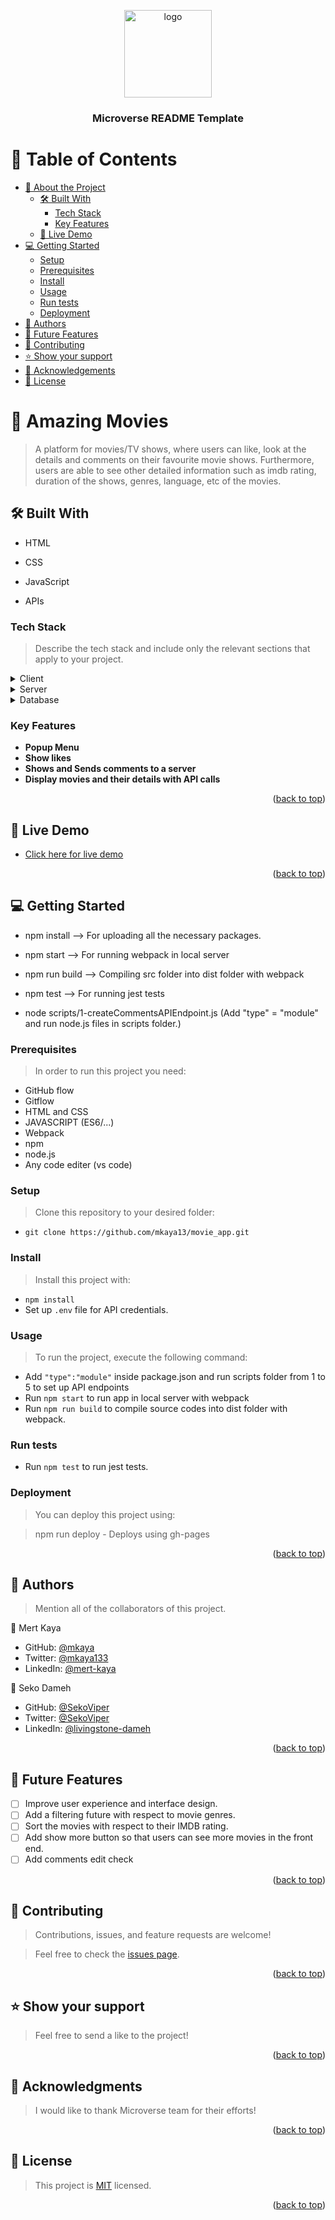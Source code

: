 <a name="readme-top"></a>

<div align="center">

  <img src="murple_logo.png" alt="logo" width="140"  height="auto" />
  <br/>

  <h3><b>Microverse README Template</b></h3>

</div>

<!-- TABLE OF CONTENTS -->

# 📗 Table of Contents

- [📖 About the Project](#about-project)
  - [🛠 Built With](#built-with)
    - [Tech Stack](#tech-stack)
    - [Key Features](#key-features)
  - [🚀 Live Demo](#live-demo)
- [💻 Getting Started](#getting-started)
  - [Setup](#setup)
  - [Prerequisites](#prerequisites)
  - [Install](#install)
  - [Usage](#usage)
  - [Run tests](#run-tests)
  - [Deployment](#triangular_flag_on_post-deployment)
- [👥 Authors](#authors)
- [🔭 Future Features](#future-features)
- [🤝 Contributing](#contributing)
- [⭐️ Show your support](#support)
- [🙏 Acknowledgements](#acknowledgements)
- [📝 License](#license)

<!-- PROJECT DESCRIPTION -->

# 📖 Amazing Movies <a name="about-project"></a>

> A platform for movies/TV shows, where users can like, look at the details and comments on their favourite movie shows. Furthermore, users are able to see other detailed information such as imdb rating, duration of the shows, genres, language, etc of the movies.

## 🛠 Built With <a name="built-with"></a>

- HTML

- CSS

- JavaScript

- APIs

### Tech Stack <a name="tech-stack"></a>

> Describe the tech stack and include only the relevant sections that apply to your project.

<details>
  <summary>Client</summary>
  <ul>
    <li><a href="https://developer.mozilla.org/en-US/docs/Learn/HTML">HTML</a></li>
    <li><a href="https://developer.mozilla.org/en-US/docs/Learn/CSS">CSS</a></li>
    <li><a href="https://developer.mozilla.org/en-US/docs/Learn/JavaScript">JavaScript (ES6/ES7..)</a></li>
    <li><a href="https://webpack.js.org/">webpack</a></li>
  </ul>
</details>

<details>
  <summary>Server</summary>
  <ul>
    <li><a href="https://www.themoviedb.org/">themoviedb API</a></li>
  </ul>
</details>

<details>
<summary>Database</summary>
  <ul>
    <li><a href="https://www.postgresql.org/">PostgreSQL</a></li>
  </ul>
</details>

### Key Features <a name="key-features"></a>

- **Popup Menu**
- **Show likes**
- **Shows and Sends comments to a server**
- **Display movies and their details with API calls**

<p align="right">(<a href="#readme-top">back to top</a>)</p>

## 🚀 Live Demo <a name="live-demo"></a>

- [Click here for live demo](https://mkaya13.github.io/movie_app/dist/index.html)

<p align="right">(<a href="#readme-top">back to top</a>)</p>

## 💻 Getting Started <a name="getting-started"></a>

- npm install --> For uploading all the necessary packages.

- npm start --> For running webpack in local server

- npm run build --> Compiling src folder into dist folder with webpack

- npm test --> For running jest tests

- node scripts/1-createCommentsAPIEndpoint.js (Add "type" = "module" and run node.js files in scripts folder.)

### Prerequisites

> In order to run this project you need:

- GitHub flow
- Gitflow
- HTML and CSS
- JAVASCRIPT (ES6/...)
- Webpack
- npm
- node.js
- Any code editer (vs code)

### Setup

> Clone this repository to your desired folder:

- `git clone https://github.com/mkaya13/movie_app.git`

### Install

> Install this project with:

- `npm install`
- Set up `.env` file for API credentials.

### Usage

> To run the project, execute the following command:

- Add `"type":"module"` inside package.json and run scripts folder from 1 to 5 to set up API endpoints
- Run `npm start` to run app in local server with webpack
- Run `npm run build` to compile source codes into dist folder with webpack.

### Run tests

- Run `npm test` to run jest tests.

### Deployment

> You can deploy this project using:

> npm run deploy - Deploys using gh-pages

<p align="right">(<a href="#readme-top">back to top</a>)</p>

<!-- AUTHORS -->

## 👥 Authors <a name="authors"></a>

> Mention all of the collaborators of this project.

👤 Mert Kaya

- GitHub: [@mkaya](https://github.com/mkaya13)
- Twitter: [@mkaya133](https://twitter.com/mkaya133)
- LinkedIn: [@mert-kaya](https://www.linkedin.com/in/mert-kaya-0732b717b/)

👤 Seko Dameh

- GitHub: [@SekoViper](https://github.com/SekoViper)
- Twitter: [@SekoViper](https://twitter.com/SekoViper)
- LinkedIn: [@livingstone-dameh](https://www.linkedin.com/in/livingstone-dameh-b755a5151/)

<p align="right">(<a href="#readme-top">back to top</a>)</p>

<!-- FUTURE FEATURES -->

## 🔭 Future Features <a name="future-features"></a>

- [ ] Improve user experience and interface design.
- [ ] Add a filtering future with respect to movie genres.
- [ ] Sort the movies with respect to their IMDB rating.
- [ ] Add show more button so that users can see more movies in the front end.
- [ ] Add comments edit check

<p align="right">(<a href="#readme-top">back to top</a>)</p>

<!-- CONTRIBUTING -->

## 🤝 Contributing <a name="contributing"></a>

> Contributions, issues, and feature requests are welcome!

> Feel free to check the [issues page](https://github.com/mkaya13/movie_app/issues).

<p align="right">(<a href="#readme-top">back to top</a>)</p>

## ⭐️ Show your support <a name="support"></a>

> Feel free to send a like to the project!

<p align="right">(<a href="#readme-top">back to top</a>)</p>

## 🙏 Acknowledgments <a name="acknowledgements"></a>

> I would like to thank Microverse team for their efforts!

<p align="right">(<a href="#readme-top">back to top</a>)</p>

## 📝 License <a name="license"></a>

> This project is [MIT](./LICENSE) licensed.

<p align="right">(<a href="#readme-top">back to top</a>)</p>

